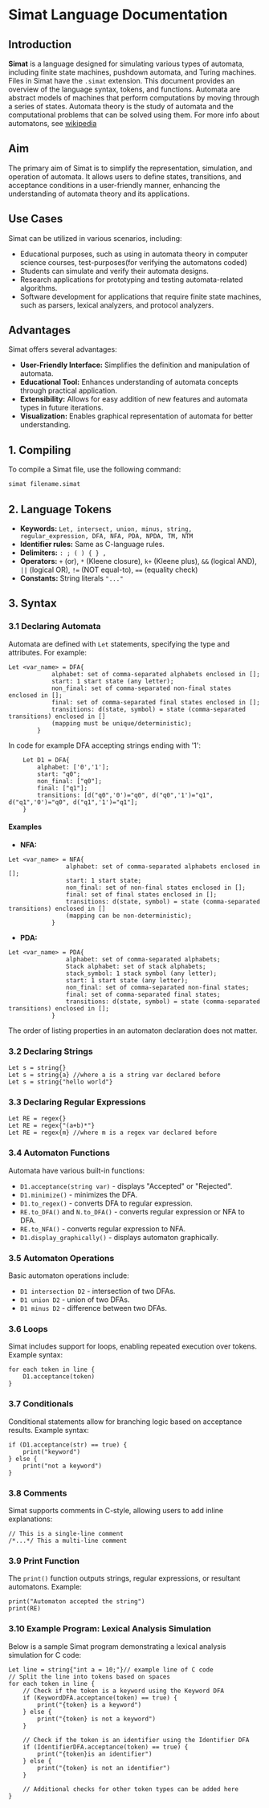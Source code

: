 
# Simat Language Documentation

## Introduction
**Simat** is a language designed for simulating various types of automata, including finite state machines, pushdown automata, and Turing machines. Files in Simat have the `.simat` extension. This document provides an overview of the language syntax, tokens, and functions. Automata  are abstract models of machines that perform computations by moving through a series of states. Automata theory is the study of automata and the computational problems that can be solved using them. For more info about automatons, see [wikipedia](https://en.wikipedia.org/wiki/Automata_theory#:~:text=Automata%20theory%20is%20the%20study,input%20symbol%20as%20its%20arguments.)

## Aim
The primary aim of Simat is to simplify the representation, simulation, and operation of automata. It allows users to define states, transitions, and acceptance conditions in a user-friendly manner, enhancing the understanding of automata theory and its applications.

## Use Cases
Simat can be utilized in various scenarios, including:
- Educational purposes, such as using in automata theory in computer science courses, test-purposes(for verifying the automatons coded)
- Students can simulate and verify their automata designs.
- Research applications for prototyping and testing automata-related algorithms.
- Software development for applications that require finite state machines, such as parsers, lexical analyzers, and protocol analyzers.

## Advantages
Simat offers several advantages:
- **User-Friendly Interface:** Simplifies the definition and manipulation of automata.
- **Educational Tool:** Enhances understanding of automata concepts through practical application.
- **Extensibility:** Allows for easy addition of new features and automata types in future iterations.
- **Visualization:** Enables graphical representation of automata for better understanding.

## 1. Compiling
To compile a Simat file, use the following command:
```bash
simat filename.simat
```


## 2. Language Tokens
- **Keywords:** `Let, intersect, union, minus, string, regular_expression, DFA, NFA, PDA, NPDA, TM, NTM`
- **Identifier rules:** Same as C-language rules.
- **Delimiters:** `: ; ( ) { } ,`
- **Operators:** `+` (or), `*` (Kleene closure), `k+` (Kleene plus), `&&` (logical AND), `||` (logical OR), `!=` (NOT equal-to), `==` (equality check)
- **Constants:** String literals `"..."`

## 3. Syntax
### 3.1 Declaring Automata
Automata are defined with `Let` statements, specifying the type and attributes. For example:
```plaintext
Let <var_name> = DFA{
			alphabet: set of comma-separated alphabets enclosed in [];
			start: 1 start state (any letter);
			non_final: set of comma-separated non-final states enclosed in [];
			final: set of comma-separated final states enclosed in [];
			transitions: d(state, symbol) = state (comma-separated transitions) enclosed in []
			(mapping must be unique/deterministic);
		}
```
In code for example DFA accepting strings ending with '1':
```
	Let D1 = DFA{
		alphabet: ['0','1'];
		start: "q0";
		non_final: ["q0"];
		final: ["q1"];
		transitions: [d("q0",'0')="q0", d("q0",'1')="q1", d("q1",'0')="q0", d("q1",'1')="q1"];
	}
```
#### Examples
- **NFA:**
```plaintext
Let <var_name> = NFA{
				alphabet: set of comma-separated alphabets enclosed in [];
				start: 1 start state;
				non_final: set of non-final states enclosed in [];
				final: set of final states enclosed in [];
				transitions: d(state, symbol) = state (comma-separated transitions) enclosed in []
				(mapping can be non-deterministic);
			}
```
    
- **PDA:**
```plaintext
Let <var_name> = PDA{
				alphabet: set of comma-separated alphabets;
				Stack alphabet: set of stack alphabets;
				stack_symbol: 1 stack symbol (any letter);
				start: 1 start state (any letter);
				non_final: set of comma-separated non-final states;
				final: set of comma-separated final states;
				transitions: d(state, symbol) = state (comma-separated transitions) enclosed in [];
			}
```

The order of listing properties in an automaton declaration does not matter.

### 3.2 Declaring Strings
```plaintext
Let s = string{}
Let s = string{a} //where a is a string var declared before
Let s = string{"hello world"}
```

### 3.3 Declaring Regular Expressions
```plaintext
Let RE = regex{}
Let RE = regex{"(a+b)*"}
Let RE = regex{m} //where m is a regex var declared before
```

### 3.4 Automaton Functions
Automata have various built-in functions:
- `D1.acceptance(string var)` - displays "Accepted" or "Rejected".
- `D1.minimize()` - minimizes the DFA.
- `D1.to_regex()` - converts DFA to regular expression.
- `RE.to_DFA()` and `N.to_DFA()` - converts regular expression or NFA to DFA.
- `RE.to_NFA()` - converts regular expression to NFA.
- `D1.display_graphically()` - displays automaton graphically.

### 3.5 Automaton Operations
Basic automaton operations include:
- `D1 intersection D2` - intersection of two DFAs.
- `D1 union D2` - union of two DFAs.
- `D1 minus D2` - difference between two DFAs.

### 3.6 Loops
Simat includes support for loops, enabling repeated execution over tokens. Example syntax:
```plaintext
for each token in line {
    D1.acceptance(token)
}
```

### 3.7 Conditionals
Conditional statements allow for branching logic based on acceptance results. Example syntax:
```plaintext
if (D1.acceptance(str) == true) {
    print("keyword")
} else {
    print("not a keyword")
}
```

### 3.8 Comments
Simat supports comments in C-style, allowing users to add inline explanations:
```plaintext
// This is a single-line comment
/*...*/ This a multi-line comment
```

### 3.9 Print Function
The `print()` function outputs strings, regular expressions, or resultant automatons. Example:
```plaintext
print("Automaton accepted the string")
print(RE)
```

### 3.10 Example Program: Lexical Analysis Simulation
Below is a sample Simat program demonstrating a lexical analysis simulation for C code:
```plaintext
Let line = string{"int a = 10;"}// example line of C code
// Split the line into tokens based on spaces
for each token in line {
    // Check if the token is a keyword using the Keyword DFA
    if (KeywordDFA.acceptance(token) == true) {
        print("{token} is a keyword")
    } else {
        print("{token} is not a keyword")
    }
    
    // Check if the token is an identifier using the Identifier DFA
    if (IdentifierDFA.acceptance(token) == true) {
        print("{token}is an identifier")
    } else {
        print("{token} is not an identifier")
    }
    
    // Additional checks for other token types can be added here
}
```

